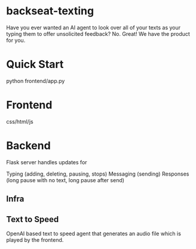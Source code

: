 # backseat-texting
Have you ever wanted an AI agent to look over all of your texts as your typing them to offer unsolicited feedback? No. Great! We have the product for you.

# Quick Start

python frontend/app.py

# Frontend

css/html/js

# Backend

Flask server handles updates for

Typing (adding, deleting, pausing, stops)
Messaging (sending)
Responses (long pause with no text, long pause after send)

## Infra

## Text to Speed
OpenAI based text to speed agent that generates an audio file which is
played by the frontend.
